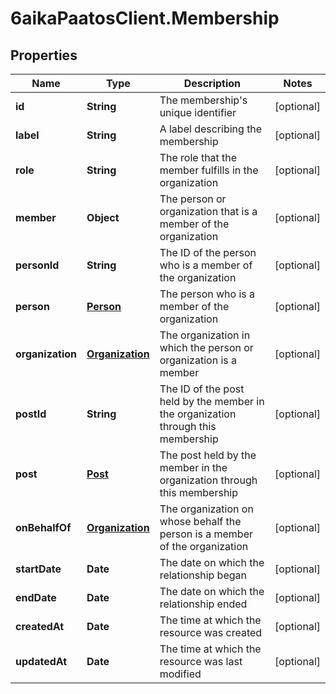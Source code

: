 # 6aikaPaatosClient.Membership

## Properties
Name | Type | Description | Notes
------------ | ------------- | ------------- | -------------
**id** | **String** | The membership&#39;s unique identifier | [optional] 
**label** | **String** | A label describing the membership | [optional] 
**role** | **String** | The role that the member fulfills in the organization | [optional] 
**member** | **Object** | The person or organization that is a member of the organization | [optional] 
**personId** | **String** | The ID of the person who is a member of the organization | [optional] 
**person** | [**Person**](Person.md) | The person who is a member of the organization | [optional] 
**organization** | [**Organization**](Organization.md) | The organization in which the person or organization is a member | [optional] 
**postId** | **String** | The ID of the post held by the member in the organization through this membership | [optional] 
**post** | [**Post**](Post.md) | The post held by the member in the organization through this membership | [optional] 
**onBehalfOf** | [**Organization**](Organization.md) | The organization on whose behalf the person is a member of the organization | [optional] 
**startDate** | **Date** | The date on which the relationship began | [optional] 
**endDate** | **Date** | The date on which the relationship ended | [optional] 
**createdAt** | **Date** | The time at which the resource was created | [optional] 
**updatedAt** | **Date** | The time at which the resource was last modified | [optional] 


